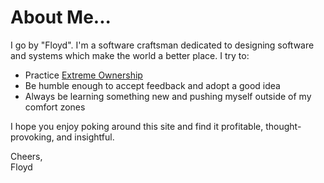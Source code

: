 # About Me...

I go by "Floyd". I'm a software craftsman dedicated to designing software and systems which make the world a better place.
I try to:

- Practice [Extreme Ownership](https://echelonfront.com/extreme-ownership/)
- Be humble enough to accept feedback and adopt a good idea
- Always be learning something new and pushing myself outside of my comfort zones

I hope you enjoy poking around this site and find it profitable, thought-provoking, and insightful.

Cheers,<br/>
Floyd

